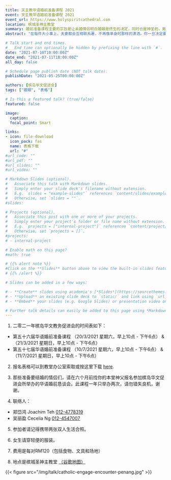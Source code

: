 ```yaml
---
title: 天主教华语婚前准备课程 2021
event: 天主教华语婚前准备课程 2021
event_url: https://www.holyspiritcathedral.com
location: 槟城圣神主教堂
summary: 婚前准备课程主要的宗旨是让未婚情侣明白婚姻是终生的决定，同时也是神圣的，男女成婚，除了相爱和快乐，还要共同负起夫妻与父母的责任。我们恳切希望你们的重视， 认真看待这项课程，用开放，渴望的心情参与，以便得到最丰盛的收获。
abstract: "在每件大小事上，夫妻都会互相联系著，不再像单身时那样的潇洒。你一旦决定要与伴侣进入婚姻的关系，那就必要深切的去了解婚姻的含义。按天主教会的规定，凡准备结婚的情侣都必要参加婚前准备课程。为了符合教会婚前的各项规定，即将要结婚的情侣，请务必在结婚六至九个月前向各别堂区神父提出申请。"

# Talk start and end times.
#   End time can optionally be hidden by prefixing the line with `#`.
date: "2021-07-10T10:00:00Z"
date_end: "2021-07-11T18:00:00Z"
all_day: false

# Schedule page publish date (NOT talk date).
publishDate: "2021-05-25T00:00:00Z"

authors: [槟岛华文促进会]
tags: ["婚姻", "表格"]

# Is this a featured talk? (true/false)
featured: false

image:
  caption:
  focal_point: Smart

links:
- icon: file-download
  icon_pack: fas
  name: 表格下载
  url: "#"
#url_code: ""
#url_pdf: ""
#url_slides: ""
#url_video: ""

# Markdown Slides (optional).
#   Associate this talk with Markdown slides.
#   Simply enter your slide deck's filename without extension.
#   E.g. `slides = "example-slides"` references `content/slides/example-slides.md`.
#   Otherwise, set `slides = ""`.
#slides:

# Projects (optional).
#   Associate this post with one or more of your projects.
#   Simply enter your project's folder or file name without extension.
#   E.g. `projects = ["internal-project"]` references `content/project/deep-learning/index.md`.
#   Otherwise, set `projects = []`.
#projects:
# - internal-project

# Enable math on this page?
#math: true

# {{% alert note %}}
#Click on the **Slides** button above to view the built-in slides feature.
# {{% /alert %}}

# Slides can be added in a few ways:

# - **Create** slides using academia's [*Slides*](https://sourcethemes.com/academic/docs/managing-content/#create-slides) feature and link using `slides` parameter in the front matter of the talk file
# - **Upload** an existing slide deck to `static/` and link using `url_slides` parameter in the front matter of the talk file
# - **Embed** your slides (e.g. Google Slides) or presentation video on this page using [shortcodes](https://sourcethemes.com/academic/docs/writing-markdown-latex/).

# Further talk details can easily be added to this page using *Markdown* and $\rm \LaTeX$ math code.
---
```


1. 二零二一年槟岛华文教务促进会的时间表如下：
- 第五十六届华语婚前准备课程 （20/3/2021 星期六，早上10点 - 下午6点） & （21/3/2021 星期日，早上10点 - 下午6点）
- 第五十七届华语婚前准备课程 （10/7/2021 星期六，早上10点 - 下午6点） & （11/7/2021 星期日，早上10点 - 下午6点）

2. 报名表格可以到教堂办公室索取或按这里下载 [here](http://www.holyspiritcathedral.com/wp-content/uploads/2018/05/EE-English.pdf).

3. 那些准备要结婚的情侣们，请在六个月前找你的本堂神父报名参加槟岛华文促进会所举办的华语婚前恳谈会。此课程一年只举办两次，请勿错失良机，谢谢。

4. 联络人：
- 郑岱鸿 Joachim Teh [012-4778319](tel:60124778319)
- 吴丽盈 Cecelia Ng [012-4547007](tel:60124547007)

5. 参加者请记得携带两张双人生活合照。

6. 女生请穿轻便的服装。

7. 费用是每对RM120（包括食物、文具和场地）

8. 地点是槟城圣神主教堂 [（谷歌地图）](https://goo.gl/maps/4rv71FKiWTQ9VRqW6)

{{< figure src="/img/talk/catholic-engage-encounter-penang.jpg" >}}
